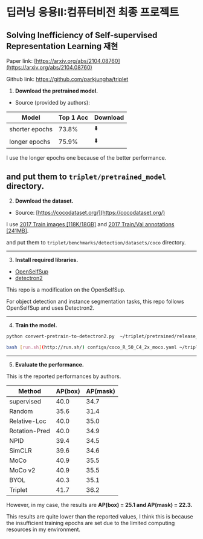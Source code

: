 # **딥러닝 응용II:컴퓨터비전 최종 프로젝트**



## Solving Inefficiency of Self-supervised Representation Learning 재현

Paper link: [https://arxiv.org/abs/2104.08760](https://arxiv.org/abs/2104.08760)

Github link: https://github.com/parkjungha/triplet




1. **Download the pretrained model.**   
- Source (provided by authors):

| Model | Top 1 Acc | Download |
| --- | --- | --- |
| shorter epochs | 73.8% | ⬇️ |
| longer epochs | 75.9% | ⬇️ |

I use the longer epochs one because of the better performance.

and put them to `triplet/pretrained_model` directory.      
---



2. **Download the dataset.**  
- Source: [https://cocodataset.org/](https://cocodataset.org/)

I use [2017 Train images [118K/18GB]](http://images.cocodataset.org/zips/train2017.zip) and [2017 Train/Val annotations [241MB]](http://images.cocodataset.org/annotations/annotations_trainval2017.zip).

and put them to `triplet/benchmarks/detection/datasets/coco` directory.      


---



3. **Install required libraries.**   
- [OpenSelfSup](https://github.com/open-mmlab/OpenSelfSup)
- [detectron2](https://github.com/facebookresearch/detectron2)

This repo is a modification on the OpenSelfSup.

For object detection and instance segmentation tasks, this repo follows OpenSelfSup and uses Detectron2.      


---



4. **Train the model.**   

```bash
python convert-pretrain-to-detectron2.py  ~/triplet/pretrained/release_ep940.pth  ~/triplet/pretrained/output_detection_ep940.pkl

bash [run.sh](http://run.sh/) configs/coco_R_50_C4_2x_moco.yaml ~/triplet/pretrained/output_detection_ep940.pkl
```


---


      
5. **Evaluate the performance.**   

This is the reported performances by authors.

| Method | AP(box) | AP(mask) |
| --- | --- | --- |
| supervised | 40.0 | 34.7 |
| Random | 35.6 | 31.4 |
| Relative-Loc | 40.0 | 35.0 |
| Rotation-Pred | 40.0 | 34.9 |
| NPID | 39.4 | 34.5 |
| SimCLR | 39.6 | 34.6 |
| MoCo | 40.9 | 35.5 |
| MoCo v2 | 40.9 | 35.5 |
| BYOL | 40.3 | 35.1 |
| Triplet | 41.7 | 36.2 |

However, in my case, the results are **AP(box) = 25.1 and AP(mask) = 22.3.**

This results are quite lower than the reported values, I think this is because the insufficient training epochs are set due to the limited computing resources in my environment.      
